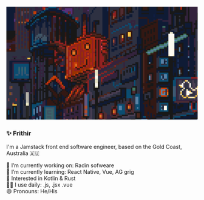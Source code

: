![alt text](https://github.com/Firthir/Firthir/blob/master/git.gif?raw=true) 

### ✨ Frithir

I'm a Jamstack front end software engineer, based on the Gold Coast, Australia 🇦🇺  

🔭 I’m currently working on: Radin sofweare   
🌱 I’m currently learning: React Native, Vue, AG grig   
🧐 Interested in Kotlin & Rust  
👨‍💻 I use daily: .js, .jsx .vue  
😄 Pronouns: He/His  
